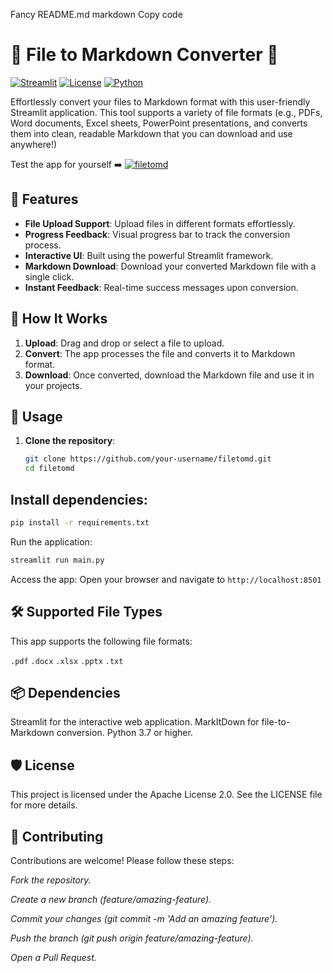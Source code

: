 Fancy README.md
markdown
Copy code
# 📝 File to Markdown Converter 📝

[![Streamlit](https://img.shields.io/badge/Streamlit-Framework-red)](https://streamlit.io/)
[![License](https://img.shields.io/badge/License-Apache%202.0-blue.svg)](https://opensource.org/licenses/Apache-2.0)
[![Python](https://img.shields.io/badge/Python-3.7%2B-brightgreen.svg)](https://www.python.org/)

Effortlessly convert your files to Markdown format with this user-friendly Streamlit application. This tool supports a variety of file formats (e.g., PDFs, Word documents, Excel sheets, PowerPoint presentations, and converts them into clean, readable Markdown that you can download and use anywhere!)

Test the app for yourself ➡️ [![filetomd](https://img.shields.io/badge/filetomd-visit-brightgreen)](https://filetomd.streamlit.app)


## 🌟 Features

- **File Upload Support**: Upload files in different formats effortlessly.
- **Progress Feedback**: Visual progress bar to track the conversion process.
- **Interactive UI**: Built using the powerful Streamlit framework.
- **Markdown Download**: Download your converted Markdown file with a single click.
- **Instant Feedback**: Real-time success messages upon conversion.

## 🚀 How It Works

1. **Upload**: Drag and drop or select a file to upload.
2. **Convert**: The app processes the file and converts it to Markdown format.
3. **Download**: Once converted, download the Markdown file and use it in your projects.


## 📖 Usage

1. **Clone the repository**:
   ```bash
   git clone https://github.com/your-username/filetomd.git
   cd filetomd
   ```
## Install dependencies:

```bash
pip install -r requirements.txt
```
Run the application:

```bash
streamlit run main.py
```
Access the app: Open your browser and navigate to ```http://localhost:8501```

## 🛠 Supported File Types
This app supports the following file formats:

```.pdf```
```.docx```
```.xlsx```
```.pptx```
```.txt```

## 📦 Dependencies
Streamlit for the interactive web application.
MarkItDown for file-to-Markdown conversion.
Python 3.7 or higher.

## 🛡️ License
This project is licensed under the Apache License 2.0. See the LICENSE file for more details.

## 🤝 Contributing
Contributions are welcome! Please follow these steps:


*Fork the repository.*

*Create a new branch (feature/amazing-feature).*

*Commit your changes (git commit -m 'Add an amazing feature').*

*Push the branch (git push origin feature/amazing-feature).*

*Open a Pull Request.*